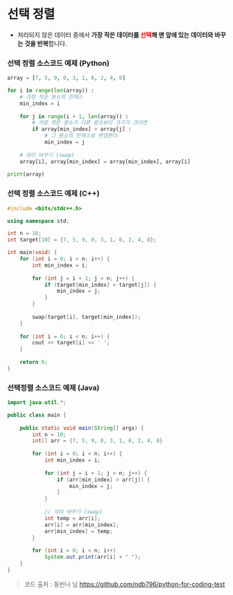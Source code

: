 # 선택 정렬

- 처리되지 않은 데이터 중에서 **가장 작은 데이터를 <span style="color:red">선택</span>해 맨 앞에 있는 데이터와 바꾸는 것을 반복**합니다. 

### 선택 정렬 소스코드 예제 (Python)

```python
array = [7, 5, 9, 0, 3, 1, 6, 2, 4, 8]

for i in range(len(array)) :
    # 가장 작은 원소의 인덱스
    min_index = i 
    
    for j in range(i + 1, len(array)) :
        # 가장 작은 원소가 다른 원소보다 크기가 크다면
        if array[min_index] > array[j] :
            # 그 원소의 인덱스로 변경한다.
            min_index = j
        
    # 자리 바꾸기 (swap)
    array[i], array[min_index] = array[min_index], array[i]
        
print(array)
```

### 선택 정렬 소스코드 예제 (C++)

```c++
#include <bits/stdc++.h>

using namespace std;

int n = 10;
int target[10] = {7, 5, 9, 0, 3, 1, 6, 2, 4, 8};

int main(void) {
    for (int i = 0; i < n; i++) {
        int min_index = i;
        
        for (int j = i + 1; j < n; j++) {
            if (target[min_index] > target[j]) {
                min_index = j;
            }
        }
        
        swap(target[i], target[min_index]);
    }
    
    for (int i = 0; i < n; i++) {
        cout << target[i] << ' ';
    }
    
    return 0;
}
```

### 선택정렬 소스코드 예제 (Java)

```java
import java.util.*;

public class main {
    
    public static void main(String[] args) {
        int n = 10;
        int[] arr = {7, 5, 9, 0, 3, 1, 6, 2, 4, 8}
        
        for (int i = 0; i < n; i++) {
            int min_index = i;
            
            for (int j = i + 1; j < n; j++) {
                if (arr[min_index] > arr[j]) {
                    min_index = j;
                }
            }
            
            // 자리 바꾸기 (swap)
            int temp = arr[i];
            arr[i] = arr[min_index];
            arr[min_index] = temp;
        }
        
        for (int i = 0; i < n; i++)
            System.out.print(arr[i] + " ");
    }
}
```

> 코드 출처 : 동빈나 님 https://github.com/ndb796/python-for-coding-test